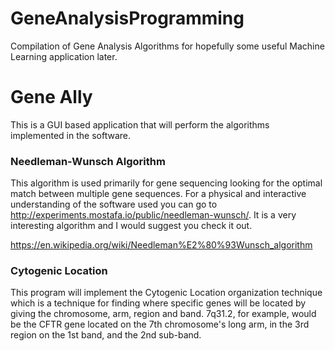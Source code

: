 # GeneAnalysisProgramming
Compilation of Gene Analysis Algorithms for hopefully some useful Machine Learning application later.

# Gene Ally
This is a GUI based application that will perform the algorithms implemented in the software.

### Needleman-Wunsch Algorithm
This algorithm is used primarily for gene sequencing looking for the optimal match between multiple gene sequences. For a physical and interactive understanding of the software used you can go to http://experiments.mostafa.io/public/needleman-wunsch/. It is a very interesting algorithm and I would suggest you check it out.

https://en.wikipedia.org/wiki/Needleman%E2%80%93Wunsch_algorithm

### Cytogenic Location
This program will implement the Cytogenic Location organization technique which is a technique for finding where specific genes will be located by giving the chromosome, arm, region and band. 7q31.2, for example, would be the CFTR gene located on the 7th chromosome's long arm, in the 3rd region on the 1st band, and the 2nd sub-band.
